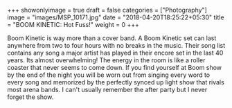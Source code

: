 +++
showonlyimage = true
draft = false
categories = ["Photography"]
image = "images/MSP_10171.jpg"
date = "2018-04-20T18:25:22+05:30"
title = "BOOM KINETIC: Hot Fuss!"
weight = 0
+++

Boom Kinetic is way more than a cover band. A Boom Kinetic set can last anywhere from two to four hours with no breaks in the music. Their song list contains any song a major artist has played in their encore set in the last 40 years. Its almost overwhelming! The energy in the room is like a roller coaster that never seems to come down. If you find yourself at Boom show by the end of the night you will be worn out from singing every word to every song and memorized by the perfectly synced up light show that rivals most arena bands.  I can't usually remember the after party but I never forget the show. 
